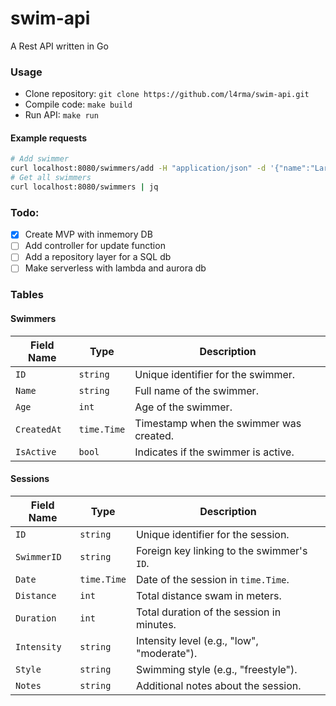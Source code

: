 # swim-api
A Rest API written in Go

### Usage
- Clone repository: ``git clone https://github.com/l4rma/swim-api.git``
- Compile code: ``make build``
- Run API: ``make run``

#### Example requests
```bash
# Add swimmer
curl localhost:8080/swimmers/add -H "application/json" -d '{"name":"Lars","age":35}'
# Get all swimmers
curl localhost:8080/swimmers | jq
```

### Todo:
- [x] Create MVP with inmemory DB
- [ ] Add controller for update function
- [ ] Add a repository layer for a SQL db
- [ ] Make serverless with lambda and aurora db

### Tables
#### Swimmers

| Field Name | Type        | Description                            |
|------------|-------------|----------------------------------------|
| `ID`       | `string`    | Unique identifier for the swimmer.     |
| `Name`     | `string`    | Full name of the swimmer.              |
| `Age`      | `int`       | Age of the swimmer.                    |
| `CreatedAt`| `time.Time` | Timestamp when the swimmer was created.|
| `IsActive` | `bool`      | Indicates if the swimmer is active.    |

#### Sessions

| Field Name | Type        | Description                                   |
|------------|-------------|-----------------------------------------------|
| `ID`       | `string`    | Unique identifier for the session.           |
| `SwimmerID`| `string`    | Foreign key linking to the swimmer's `ID`.    |
| `Date`     | `time.Time` | Date of the session in `time.Time`.           |
| `Distance` | `int`       | Total distance swam in meters.               |
| `Duration` | `int`       | Total duration of the session in minutes.     |
| `Intensity`| `string`    | Intensity level (e.g., "low", "moderate").    |
| `Style`    | `string`    | Swimming style (e.g., "freestyle").           |
| `Notes`    | `string`    | Additional notes about the session.           |

